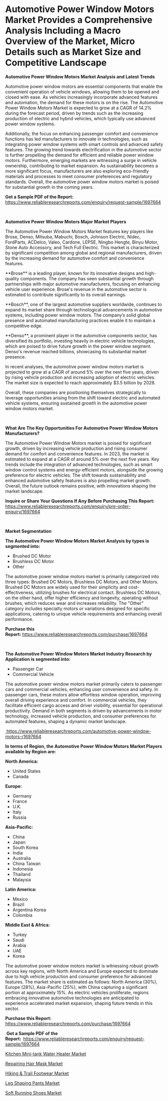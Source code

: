 <p><h1>Automotive Power Window Motors Market Provides a Comprehensive Analysis Including a Macro Overview of the Market, Micro Details such as Market Size and Competitive Landscape</h1></p><p><strong>Automotive Power Window Motors Market Analysis and Latest Trends</strong></p>
<p><p>Automotive power window motors are essential components that enable the convenient operation of vehicle windows, allowing them to be opened and closed with ease. As vehicles increasingly incorporate advanced features and automation, the demand for these motors is on the rise. The Automotive Power Window Motors Market is expected to grow at a CAGR of 14.2% during the forecast period, driven by trends such as the increasing production of electric and hybrid vehicles, which typically use advanced power window systems. </p><p>Additionally, the focus on enhancing passenger comfort and convenience functions has led manufacturers to innovate in technologies, such as integrating power window systems with smart controls and advanced safety features. The growing trend towards electrification in the automotive sector is further propelling the demand for efficient and reliable power window motors. Furthermore, emerging markets are witnessing a surge in vehicle ownership, contributing to market expansion. As sustainability becomes a more significant focus, manufacturers are also exploring eco-friendly materials and processes to meet consumer preferences and regulatory standards. Overall, the automotive power window motors market is poised for substantial growth in the coming years.</p></p>
<p><strong>Get a Sample PDF of the Report:&nbsp;</strong> <a href="https://www.reliableresearchreports.com/enquiry/request-sample/1697664?utm_campaign=118&utm_medium=2&utm_source=Github&utm_content=ia&utm_term=12102024&utm_id=automotive-power-window-motors">https://www.reliableresearchreports.com/enquiry/request-sample/1697664</a></p>
<p>&nbsp;</p>
<p><strong>Automotive Power Window Motors Major Market Players</strong></p>
<p><p>The Automotive Power Window Motors Market features key players like Brose, Denso, Mitsuba, Mabuchi, Bosch, Johnson Electric, Nidec, FordParts, ACDelco, Valeo, Cardone, LEPSE, Ningbo Hengte, Binyu Motor, Stone Auto Accessory, and Tech Full Electric. This market is characterized by significant competition among global and regional manufacturers, driven by the increasing demand for automotive comfort and convenience features.</p><p>**Brose** is a leading player, known for its innovative designs and high-quality components. The company has seen substantial growth through partnerships with major automotive manufacturers, focusing on enhancing vehicle user experience. Brose's revenue in the automotive sector is estimated to contribute significantly to its overall earnings.</p><p>**Bosch**, one of the largest automotive suppliers worldwide, continues to expand its market share through technological advancements in automotive systems, including power window motors. The company’s solid global presence and automated manufacturing practices enable it to maintain a competitive edge.</p><p>**Denso**, a prominent player in the automotive components sector, has diversified its portfolio, investing heavily in electric vehicle technologies, which are poised to drive future growth in the power window segment. Denso's revenue reached billions, showcasing its substantial market presence.</p><p>In recent analyses, the automotive power window motors market is projected to grow at a CAGR of around 5% over the next five years, driven by rising vehicle production and increasing adoption of electric vehicles. The market size is expected to reach approximately $3.5 billion by 2028.</p><p>Overall, these companies are positioning themselves strategically to leverage opportunities arising from the shift toward electric and automated vehicle systems, ensuring sustained growth in the automotive power window motors market.</p></p>
<p>&nbsp;</p>
<p><strong>What Are The Key Opportunities For Automotive Power Window Motors Manufacturers?</strong></p>
<p><p>The Automotive Power Window Motors market is poised for significant growth, driven by increasing vehicle production and rising consumer demand for comfort and convenience features. In 2023, the market is estimated to expand at a CAGR of around 5% over the next five years. Key trends include the integration of advanced technologies, such as smart window control systems and energy-efficient motors, alongside the growing preference for electric vehicles. The shift towards sustainability and enhanced automotive safety features is also propelling market growth. Overall, the future outlook remains positive, with innovations shaping the market landscape.</p></p>
<p><strong>Inquire or Share Your Questions If Any Before Purchasing This Report:</strong> <a href="https://www.reliableresearchreports.com/enquiry/pre-order-enquiry/1697664?utm_campaign=118&utm_medium=2&utm_source=Github&utm_content=ia&utm_term=12102024&utm_id=automotive-power-window-motors">https://www.reliableresearchreports.com/enquiry/pre-order-enquiry/1697664</a></p>
<p>&nbsp;</p>
<p><strong>Market Segmentation</strong></p>
<p><strong>The Automotive Power Window Motors Market Analysis by types is segmented into:</strong></p>
<p><ul><li>Brushed DC Motor</li><li>Brushless DC Motor</li><li>Other</li></ul></p>
<p><p>The automotive power window motors market is primarily categorized into three types: Brushed DC Motors, Brushless DC Motors, and Other Motors. Brushed DC Motors are widely used for their simplicity and cost-effectiveness, utilizing brushes for electrical contact. Brushless DC Motors, on the other hand, offer higher efficiency and longevity, operating without brushes, which reduces wear and increases reliability. The "Other" category includes specialty motors or variations designed for specific applications, catering to unique vehicle requirements and enhancing overall performance.</p></p>
<p><strong>Purchase this Report:&nbsp;</strong><a href="https://www.reliableresearchreports.com/purchase/1697664?utm_campaign=118&utm_medium=2&utm_source=Github&utm_content=ia&utm_term=12102024&utm_id=automotive-power-window-motors">https://www.reliableresearchreports.com/purchase/1697664</a></p>
<p>&nbsp;</p>
<p><strong>The Automotive Power Window Motors Market Industry Research by Application is segmented into:</strong></p>
<p><ul><li>Passenger Car</li><li>Commercial Vehicle</li></ul></p>
<p><p>The automotive power window motors market primarily caters to passenger cars and commercial vehicles, enhancing user convenience and safety. In passenger cars, these motors allow effortless window operation, improving overall driving experience and comfort. In commercial vehicles, they facilitate efficient cargo access and driver visibility, essential for operational productivity. Demand in both segments is driven by advancements in motor technology, increased vehicle production, and consumer preferences for automated features, shaping a dynamic market landscape.</p></p>
<p><a href="https://www.reliableresearchreports.com/automotive-power-window-motors-r1697664?utm_campaign=118&utm_medium=2&utm_source=Github&utm_content=ia&utm_term=12102024&utm_id=automotive-power-window-motors">&nbsp;https://www.reliableresearchreports.com/automotive-power-window-motors-r1697664</a></p>
<p><strong>In terms of Region, the Automotive Power Window Motors Market Players available by Region are:</strong></p>
<p>
    <p> <strong> North America: </strong>
        <ul>
            <li>United States</li>
            <li>Canada</li>
        </ul>
        </p> 
    <p> <strong> Europe: </strong>
        <ul>
            <li>Germany</li>
            <li>France</li>
            <li>U.K.</li>
            <li>Italy</li>
            <li>Russia</li>
        </ul>
        </p> 
    <p> <strong> Asia-Pacific: </strong>
        <ul>
            <li>China</li>
            <li>Japan</li>
            <li>South Korea</li>
            <li>India</li>
            <li>Australia</li>
            <li>China Taiwan</li>
            <li>Indonesia</li>
            <li>Thailand</li>
            <li>Malaysia</li>
        </ul>
        </p> 
    <p> <strong> Latin America: </strong>
        <ul>
            <li>Mexico</li>
            <li>Brazil</li>
            <li>Argentina Korea</li>
            <li>Colombia</li>
        </ul>
        </p> 
    <p> <strong> Middle East & Africa: </strong>
        <ul>
            <li>Turkey</li>
            <li>Saudi</li>
            <li>Arabia</li>
            <li>UAE</li>
            <li>Korea</li>
        </ul>
    </p>
    </p>
<p><p>The automotive power window motors market is witnessing robust growth across key regions, with North America and Europe expected to dominate due to high vehicle production and consumer preference for advanced features. The market share is estimated as follows: North America (30%), Europe (28%), Asia-Pacific (25%), with China capturing a significant portion at approximately 15%. As electric vehicles proliferate, regions embracing innovative automotive technologies are anticipated to experience accelerated market expansion, shaping future trends in this sector.</p></p>
<p><strong>Purchase this Report: </strong><a href="https://www.reliableresearchreports.com/purchase/1697664?utm_campaign=118&utm_medium=2&utm_source=Github&utm_content=ia&utm_term=12102024&utm_id=automotive-power-window-motors">https://www.reliableresearchreports.com/purchase/1697664</a></p>
<p>&nbsp;<strong>Get a Sample PDF of the Report:&nbsp;&nbsp;</strong><a href="https://www.reliableresearchreports.com/enquiry/request-sample/1697664?utm_campaign=118&utm_medium=2&utm_source=Github&utm_content=ia&utm_term=12102024&utm_id=automotive-power-window-motors">https://www.reliableresearchreports.com/enquiry/request-sample/1697664</a></p>
<p><strong></strong></p>
<p><p><a href="https://www.linkedin.com/pulse/strategic-roadmap-success-global-kitchen-mini-tank-water-heater-sqa3e?utm_campaign=118&utm_medium=2&utm_source=Github&utm_content=ia&utm_term=12102024&utm_id=automotive-power-window-motors">Kitchen Mini-tank Water Heater Market</a></p><p><a href="https://www.linkedin.com/pulse/evolution-repairing-hair-mask-market-key-shifts-from-2024-d6vbe?utm_campaign=118&utm_medium=2&utm_source=Github&utm_content=ia&utm_term=12102024&utm_id=automotive-power-window-motors">Repairing Hair Mask Market</a></p><p><a href="https://github.com/leonidmsw5y/Market-Research-Report-List-1/blob/main/hiking-trail-footwear-market.md?utm_campaign=118&utm_medium=2&utm_source=Github&utm_content=ia&utm_term=12102024&utm_id=automotive-power-window-motors">Hiking & Trail Footwear Market</a></p><p><a href="https://www.linkedin.com/pulse/leg-shaping-pants-sector-surge-12-growth-roadmap-2031-market-savvy-qnree?utm_campaign=118&utm_medium=2&utm_source=Github&utm_content=ia&utm_term=12102024&utm_id=automotive-power-window-motors">Leg Shaping Pants Market</a></p><p><a href="https://github.com/AdeaKodra585/Market-Research-Report-List-1/blob/main/soft-running-shoes-market.md?utm_campaign=118&utm_medium=2&utm_source=Github&utm_content=ia&utm_term=12102024&utm_id=automotive-power-window-motors">Soft Running Shoes Market</a></p></p>